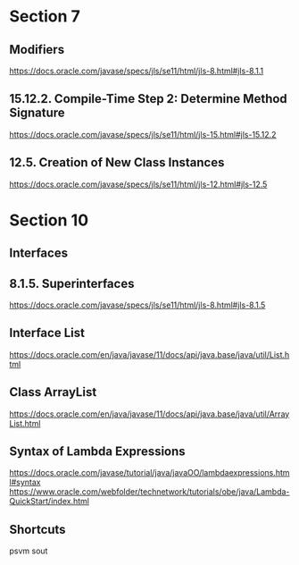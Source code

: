 # Section 7
## Modifiers

https://docs.oracle.com/javase/specs/jls/se11/html/jls-8.html#jls-8.1.1

## 15.12.2. Compile-Time Step 2: Determine Method Signature
https://docs.oracle.com/javase/specs/jls/se11/html/jls-15.html#jls-15.12.2

## 12.5. Creation of New Class Instances
https://docs.oracle.com/javase/specs/jls/se11/html/jls-12.html#jls-12.5

# Section 10 
## Interfaces
## 8.1.5. Superinterfaces
https://docs.oracle.com/javase/specs/jls/se11/html/jls-8.html#jls-8.1.5

## Interface List<E>
https://docs.oracle.com/en/java/javase/11/docs/api/java.base/java/util/List.html

## Class ArrayList<E>
https://docs.oracle.com/en/java/javase/11/docs/api/java.base/java/util/ArrayList.html

## Syntax of Lambda Expressions
https://docs.oracle.com/javase/tutorial/java/javaOO/lambdaexpressions.html#syntax
https://www.oracle.com/webfolder/technetwork/tutorials/obe/java/Lambda-QuickStart/index.html

## Shortcuts
psvm
sout